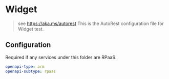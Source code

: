 # Widget

> see https://aka.ms/autorest
> This is the AutoRest configuration file for Widget test.

## Configuration

Required if any services under this folder are RPaaS.

```yaml
openapi-type: arm
openapi-subtype: rpaas
```
